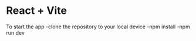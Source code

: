 # React + Vite

To start the app
-clone the repository to your local device
-npm install
-npm run dev

